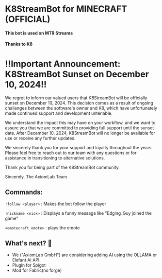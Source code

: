 # K8StreamBot for MINECRAFT (OFFICIAL)
#### This bot is used on MTR Streams
#### Thanks to K8

# !!Important Announcement: K8StreamBot Sunset on December 10, 2024!!

We regret to inform our valued users that K8StreamBot will be officially sunset on December 10, 2024. This decision comes as a result of ongoing challenges between the software's owner and K8, which have unfortunately made continued support and development untenable.

We understand the impact this may have on your workflow, and we want to assure you that we are committed to providing full support until the sunset date. After December 10, 2024, K8StreamBot will no longer be available for use or receive any further updates.

We sincerely thank you for your support and loyalty throughout the years. Please feel free to reach out to our team with any questions or for assistance in transitioning to alternative solutions.

Thank you for being part of the K8StreamBot community.

Sincerely,
The AxiomLab Team

## Commands:
`!follow <player>` : Makes the bot follow the player 

`!nickname <nick>` : Displays a funny message like "Edging_Guy joined the game"

`<emotecraft_emote>` : plays the emote
## What's next? 🚀
- We ("AxiomLab GmbH") are considering adding AI using the OLLAMA or Elefant AI API.
- Plugin for Spigot
- Mod for Fabric(no forge)
